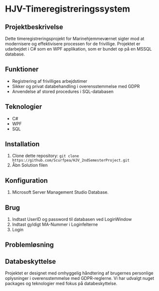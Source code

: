 # HJV-Timeregistreringssystem

## Projektbeskrivelse
Dette timeregistreringsprojekt for Marinehjemmeværnet sigter mod at modernisere og effektivisere processen for de frivillige. Projektet er udarbejdet i C# som en WPF applikation, som er bundet op på en MSSQL database.

## Funktioner
- Registrering af frivilliges arbejdstimer
- Sikker og privat databehandling i overensstemmelse med GDPR
- Anvendelse af stored procedures i SQL-databasen

## Teknologier
- C#
- WPF
- SQL

## Installation
1. Clone dette repository: `git clone https://github.com/Scurfpea/HJV_2ndSemesterProject.git`
2. Åbn Solution filen

## Konfiguration
1. Microsoft Server Management Studio Database. 

## Brug
1. Indtast UserID og password til databasen ved LoginWindow
2. Indtast gyldigt MA-Nummer i Loginfelterne
3. Login

## Problemløsning

## Databeskyttelse
Projektet er designet med omhyggelig håndtering af brugernes personlige oplysninger i overensstemmelse med GDPR-reglerne. 
Vi har udvalgt nuget packages og teknologier med fokus på databeskyttelse.

